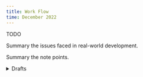 ```yaml
---
title: Work Flow
time: December 2022
---
```


TODO

Summary the issues faced in real-world development.  

Summary the note points.  

<details>

<summary>Drafts</summary>

not only yourself, but how to let the team outputs as well

- let the teammates all become the project owner  
  - communicate directly with the product & designer  
    - find what's really needed  
    - find what's the best approach for the product  
    - cut the bridge people  
  - responsible for the product itself  
    - to care about  
      - usability  
      - accessibility  
      - key value of the requirements  
    - to prevent to cut too much requirements based on development limitation by  
      - do it later  
      - do it in another way  
    - develop it then maintain it, notice the need of  
      - maintainable code  
      - docs  
      - tests  
- deliver all the features without blockers during the process  
  - cut the unnecessary environments & meetings  
    - learn from the open-source repos contributing methods  
    - use scrum & backlog well  
    - standup meeting need to be really standup (within 10mins)  
  - reduce the by-name dependencies from product to code  
    - define the work-flow for all the cases  
      - new services  
      - small adjustments  
      - hot-fix  
      - continuous improvements(kaizen)  
      - refactoring  
    - monitor the points that need to be changed  
      - 1on1 is really necessary  
      - use KPT well  
  - unify language environment  
  - unify coding guidelines  
    - lint rules -> package  
    - approaches  
    - libs usage  
    - git flow  
  - provide reliable CI/CDs  
    - CI/CD works for the project, the requirements not for themself  
    - should not block any process or need multiple approvals  
- business should work, team should grow  
  - gain more resource & things to do for the team  
    - let them write the main code -> become the owner  
    - request more from top side  
  - top-down meeting should send the company value  
    - why should people trust the project they have done really works  
    - if won't work, let them know ASAP  
  - team share
    - what they are doing now -> daily standup  
    - the tech problems / solutions -> team share / docs platform  
    - recent tech directions-> news channel  
    - code review -> not only peer PR review  

</details>

